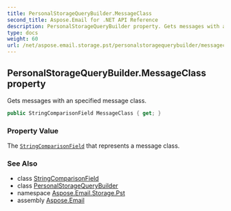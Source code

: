 ```yaml
---
title: PersonalStorageQueryBuilder.MessageClass
second_title: Aspose.Email for .NET API Reference
description: PersonalStorageQueryBuilder property. Gets messages with an specified message class
type: docs
weight: 60
url: /net/aspose.email.storage.pst/personalstoragequerybuilder/messageclass/
---
```

## PersonalStorageQueryBuilder.MessageClass property

Gets messages with an specified message class.

```csharp
public StringComparisonField MessageClass { get; }
```

### Property Value

The [`StringComparisonField`](../../../aspose.email.tools.search/stringcomparisonfield/) that represents a message class.

### See Also

* class [StringComparisonField](../../../aspose.email.tools.search/stringcomparisonfield/)
* class [PersonalStorageQueryBuilder](../)
* namespace [Aspose.Email.Storage.Pst](../../personalstoragequerybuilder/)
* assembly [Aspose.Email](../../../)


